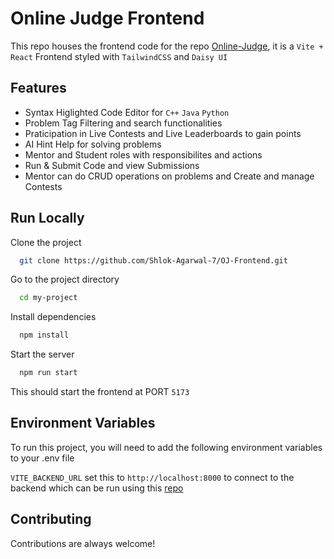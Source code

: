 
# Online Judge Frontend

This repo houses the frontend code for the repo [Online-Judge](https://github.com/Shlok-Agarwal-7/Online-Judge), it is a `Vite + React` Frontend styled with `TailwindCSS` and `Daisy UI`



## Features

- Syntax Higlighted Code Editor for `C++` `Java` `Python`
- Problem Tag Filtering and search functionalities 
- Praticipation in Live Contests and Live Leaderboards to gain   points 
- AI Hint Help for solving problems  
- Mentor and Student roles with responsibilites and actions 
- Run & Submit Code and view Submissions 
- Mentor can do CRUD operations on problems and Create and manage Contests



## Run Locally

Clone the project

```bash
  git clone https://github.com/Shlok-Agarwal-7/OJ-Frontend.git
```

Go to the project directory

```bash
  cd my-project
```

Install dependencies

```bash
  npm install
```

Start the server

```bash
  npm run start
```

This should start the frontend at PORT `5173` 


## Environment Variables

To run this project, you will need to add the following environment variables to your .env file

`VITE_BACKEND_URL` set this to `http://localhost:8000` to connect to the backend which can be run using this [repo](https://github.com/Shlok-Agarwal-7/Online-Judge) 


## Contributing

Contributions are always welcome!


